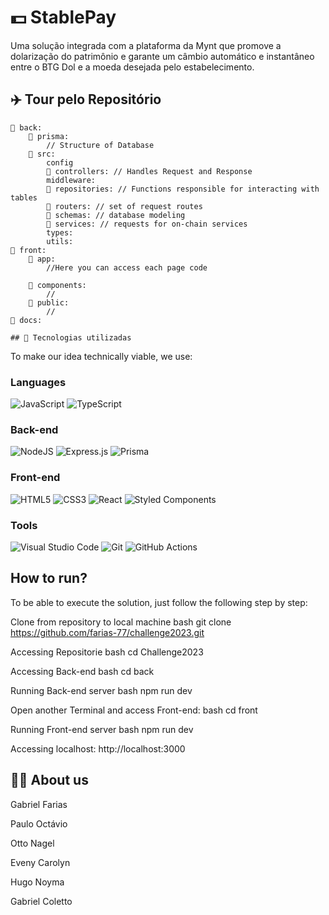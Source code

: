 # 💵 StablePay

Uma solução integrada com a plataforma da Mynt que promove a dolarização do patrimônio e garante um câmbio automático e instantâneo entre o BTG Dol e a moeda desejada pelo estabelecimento.

## ✈️ Tour pelo Repositório

    📂 back:
        📂 prisma:
            // Structure of Database
        📂 src:
            config
            📂 controllers: // Handles Request and Response
            middleware:
            📂 repositories: // Functions responsible for interacting with tables
            📂 routers: // set of request routes
            📂 schemas: // database modeling
            📂 services: // requests for on-chain services
            types:
            utils:
    📂 front:
        📂 app:
            //Here you can access each page code

        📂 components:
            //
        📂 public:
            //
    📂 docs:
    
    ## 🚀 Tecnologias utilizadas

To make our idea technically viable, we use:


### Languages

![JavaScript](https://img.shields.io/badge/javascript-%23323330.svg?style=for-the-badge&logo=javascript&logoColor=%23F7DF1E)
![TypeScript](https://img.shields.io/badge/typescript-%23007ACC.svg?style=for-the-badge&logo=typescript&logoColor=white)

### Back-end

![NodeJS](https://img.shields.io/badge/node.js-6DA55F?style=for-the-badge&logo=node.js&logoColor=white)
![Express.js](https://img.shields.io/badge/express.js-%23404d59.svg?style=for-the-badge&logo=express&logoColor=%2361DAFB)
![Prisma](https://img.shields.io/badge/Prisma-3982CE?style=for-the-badge&logo=Prisma&logoColor=white)

### Front-end

![HTML5](https://img.shields.io/badge/html5-%23E34F26.svg?style=for-the-badge&logo=html5&logoColor=white)
![CSS3](https://img.shields.io/badge/css3-%231572B6.svg?style=for-the-badge&logo=css3&logoColor=white)
![React](https://img.shields.io/badge/react-%2320232a.svg?style=for-the-badge&logo=react&logoColor=%2361DAFB)
![Styled Components](https://img.shields.io/badge/styled--components-DB7093?style=for-the-badge&logo=styled-components&logoColor=white)

### Tools

![Visual Studio Code](https://img.shields.io/badge/Visual%20Studio%20Code-0078d7.svg?style=for-the-badge&logo=visual-studio-code&logoColor=white)
![Git](https://img.shields.io/badge/git-%23F05033.svg?style=for-the-badge&logo=git&logoColor=white)
![GitHub Actions](https://img.shields.io/badge/github%20actions-%232671E5.svg?style=for-the-badge&logo=githubactions&logoColor=white)

## How to run?

To be able to execute the solution, just follow the following step by step:


Clone from repository to local machine
bash
  git clone https://github.com/farias-77/challenge2023.git


Accessing Repositorie
bash
  cd Challenge2023



Accessing Back-end
bash
  cd back



Running Back-end server
bash
  npm run dev


Open another Terminal and access Front-end:
bash
  cd front



Running Front-end server
bash
  npm run dev



Accessing localhost: http://localhost:3000

## 👨‍💻 About us

Gabriel Farias 


Paulo Octávio


Otto Nagel


Eveny Carolyn


Hugo Noyma


Gabriel Coletto
